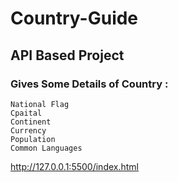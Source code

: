 # Country-Guide
## API Based Project
### Gives Some Details of Country : 
```
National Flag 
Cpaital
Continent
Currency
Population
Common Languages
```
http://127.0.0.1:5500/index.html
